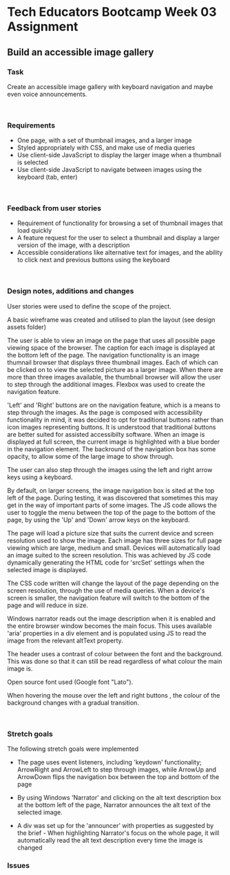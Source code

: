 # Tech Educators Bootcamp Week 03 Assignment

## Build an accessible image gallery

### Task

Create an accessible image gallery with keyboard navigation and maybe even voice announcements.

<br>

### Requirements

- One page, with a set of thumbnail images, and a larger image
- Styled appropriately with CSS, and make use of media queries
- Use client-side JavaScript to display the larger image when a thumbnail is selected
- Use client-side JavaScript to navigate between images using the keyboard (tab, enter)
<br>

### Feedback from user stories

- Requirement of functionality for browsing a set of thumbnail images that load quickly
- A feature request for the user to select a thumbnail and display a larger version of the image, with a description
- Accessible considerations like alternative text for images, and the ability to click next and previous buttons using the keyboard
<br>


### Design notes, additions and changes

User stories were used to define the scope of the project.

A basic wireframe was created and utilised to plan the layout (see design assets folder)

The user is able to view an image on the page that uses all possible page viewing space of the browser. The caption for each image is displayed at the bottom left of the page. 
The navigation functionality is an image thumnail browser that displays three thumbnail images. Each of which can be clicked on to view the selected picture as a larger image. When there are more than three images available, the thumbnail browser will allow the user to step through the additional images. Flexbox was used to create the navigation feature.

'Left' and 'Right' buttons are on the navigation feature, which is a means to step through the images. As the page is composed with accessibility functionality in mind, it was decided to opt for traditional buttons rather than icon images representing buttons. It is understood that traditional buttons are better suited for assisted accessibilty software. When an image is displayed at full screen, the current image is highlighted with a blue border in the navigation element. The backround of the navigation box has some opacity, to allow some of the large image to show through.

The user can also step through the images using the left and right arrow keys using a keyboard.

By default, on larger screens, the image navigation box is sited at the top left of the page. During testing, it was discovered that sometimes this may get in the way of important parts of some images. The JS code allows the user to toggle the menu between the top of the page to the bottom of the page, by using the 'Up' and 'Down' arrow keys on the keyboard.

The page will load a picture size that suits the current device and screen resolution used to show the image. Each image has three sizes for full page viewing which are large, medium and small. Devices will automatically load an image suited to the screen resolution. This was achieved by JS code dynamically generating the HTML code for 'srcSet' settings when the selected image is displayed.

The CSS code written will change the layout of the page depending on the screen resolution, through the use of media queries. When a device's screen is smaller, the navigation feature will switch to the bottom of the page and will reduce in size.

Windows narrator reads out the image description when it is enabled and the entire browser window becomes the main focus. This uses available 'aria' properties in a div element and is populated using JS to read the image from the relevant altText property.

The header uses a contrast of colour between the font and the background. This was done so that it can still be read regardless of what colour the main image is.

Open source font used (Google font "Lato").

When hovering the mouse over the left and right buttons , the colour of the background changes with a gradual transition.

<br>


### Stretch goals

The following stretch goals were implemented

- The page uses event listeners, including 'keydown' functionality; ArrowRight and ArrowLeft to step through images, while ArrowUp and ArrowDown flips the navigation box between the top and bottom of the page

- By using Windows 'Narrator' and clicking on the alt text description box at the bottom left of the page, Narrator announces the alt text of the selected image.

- A div was set up for the 'announcer' with properties as suggested by the brief - When highlighting Narrator's focus on the whole page, it will automatically read the alt text description every time the image is changed


### Issues


